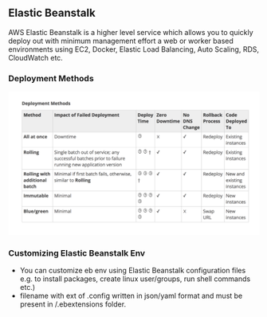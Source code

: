 
## Elastic Beanstalk 

AWS Elastic Beanstalk is a higher level service which allows you to quickly deploy out with minimum management effort a web or worker based environments using EC2, Docker, Elastic Load Balancing, Auto Scaling, RDS, CloudWatch etc.

### Deployment Methods

![Deployment Methods](images/eb-deployment.png)

### Customizing Elastic Beanstalk Env

- You can customize eb env using Elastic Beanstalk configuration files e.g. to install packages, create linux user/groups, run shell commands etc.)
- filename with ext of .config written in json/yaml format and must be present in <root>/.ebextensions folder.